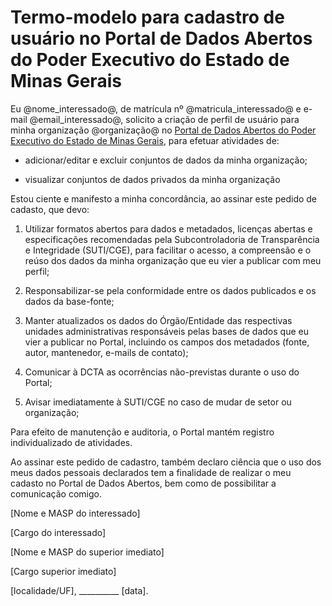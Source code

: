 # Termo-modelo para cadastro de usuário no Portal de Dados Abertos do Poder Executivo do Estado de Minas Gerais

Eu @nome_interessado@, de matrícula nº @matricula_interessado@ e e-mail @email_interessado@, solicito a criação de perfil de usuário para minha organização @organização@ no [Portal de Dados Abertos do Poder Executivo do Estado de Minas Gerais](http://dados.mg.gov.br/), para efetuar atividades de:

- adicionar/editar e excluir conjuntos de dados da minha organização;

- visualizar conjuntos de dados privados da minha organização


Estou ciente e manifesto a minha concordância, ao assinar este pedido de cadasto, que devo:

1. Utilizar formatos abertos para dados e metadados, licenças abertas e especificações recomendadas pela Subcontroladoria de Transparência e Integridade (SUTI/CGE), para facilitar o acesso, a compreensão e o reúso dos dados da minha organização que eu vier a publicar com meu perfil;

2. Responsabilizar-se pela conformidade entre os dados publicados e os dados da base-fonte;

3. Manter atualizados os dados do Órgão/Entidade das respectivas unidades administrativas responsáveis pelas bases de dados que eu vier a publicar no Portal, incluindo os campos dos metadados (fonte, autor, mantenedor, e-mails de contato);

4. Comunicar à DCTA as ocorrências não-previstas durante o uso do Portal;

5. Avisar imediatamente à SUTI/CGE no caso de mudar de setor ou organização;


Para efeito de manutenção e auditoria, o Portal mantém registro individualizado de atividades.

Ao assinar este pedido de cadastro, também declaro ciência que o uso dos meus dados pessoais declarados tem a finalidade de realizar o meu cadasto no Portal de Dados Abertos, bem como de possibilitar a comunicação comigo.


[Nome e MASP do interessado]


[Cargo do interessado]


[Nome e MASP do superior imediato]


[Cargo superior imediato]

 

[localidade/UF], __________ [data].
